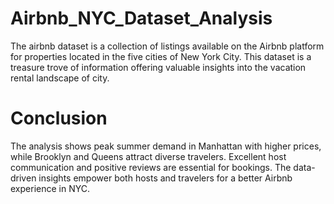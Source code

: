 # Airbnb_NYC_Dataset_Analysis
The airbnb dataset is a collection of listings available on the Airbnb platform for properties located in the five cities of New York City. 
This dataset is a treasure trove of information offering valuable insights into the vacation rental landscape of city.
# Conclusion
The analysis shows peak summer demand in Manhattan with higher prices, while Brooklyn and Queens attract diverse travelers. 
Excellent host communication and positive reviews are essential for bookings. 
The data-driven insights empower both hosts and travelers for a better Airbnb experience in NYC.


